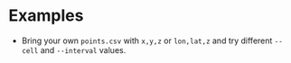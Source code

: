 # Examples

- Bring your own `points.csv` with `x,y,z` or `lon,lat,z` and try different `--cell` and `--interval` values.
